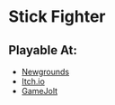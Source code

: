 # Stick Fighter
## Playable At:
* [Newgrounds](https://www.newgrounds.com/portal/view/845806)
* [Itch.io](https://tngo2001.itch.io/stick-fighter)
* [GameJolt](https://gamejolt.com/games/stick-fighter/722258)
